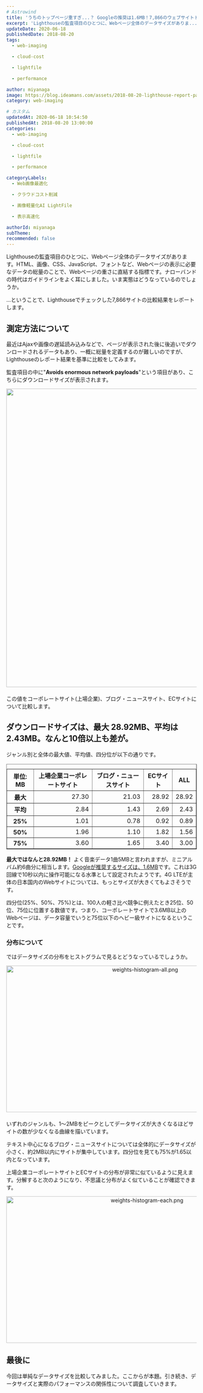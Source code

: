 ```yaml
---
# Astrowind
title: 'うちのトップページ重すぎ...？ Googleの推奨は1.6MB！7,866のウェブサイトトップページをチェックした結果、モバイルデバイス向けトップページの平均サイズは2.43MBだった'
excerpt: 'Lighthouseの監査項目のひとつに、Webページ全体のデータサイズがありま...'
updateDate: 2020-06-18
publishedDate: 2018-08-20
tags: 
  - web-imaging

  - cloud-cost

  - lightfile

  - performance

author: miyanaga
image: https://blog.ideamans.com/assets/2018-08-20-lighthouse-report-payload-ogp.jpg
category: web-imaging

# カスタム
updatedAt: 2020-06-18 10:54:50
publishedAt: 2018-08-20 13:00:00
categories: 
  - web-imaging

  - cloud-cost

  - lightfile

  - performance

categoryLabels: 
  - Web画像最適化

  - クラウドコスト削減

  - 画像軽量化AI LightFile

  - 表示高速化

authorId: miyanaga
subTheme: 
recommended: false
---
```


<p>Lighthouseの監査項目のひとつに、Webページ全体のデータサイズがあります。HTML、画像、CSS、JavaScript、フォントなど、Webページの表示に必要なデータの総量のことで、Webページの重さに直結する指標です。ナローバンドの時代はガイドラインをよく耳にしました。いま実態はどうなっているのでしょうか。</p>
<p>...ということで、Lighthouseでチェックした7,866サイトの比較結果をレポートします。</p>
<h2>測定方法について</h2>
<p>最近はAjaxや画像の遅延読み込みなどで、ページが表示された後に後追いでダウンロードされるデータもあり、一概に総量を定義するのが難しいのですが、Lighthouseのレポート結果を基準に比較をしてみます。</p>
<p>監査項目の中に"<strong>Avoids enormous network payloads</strong>"という項目があり、こちらにダウンロードサイズが表示されます。</p>
<p><img alt="lighthouse-network-payload.png" src="https://blog.ideamans.com/assets/lighthouse-network-payload.png" width="1686" height="788" class="mt-image-center" style="text-align: center; display: block; margin: 0 auto 20px;"></p>
<p>この値をコーポレートサイト(上場企業)、ブログ・ニュースサイト、ECサイトについて比較します。</p>
<h2>ダウンロードサイズは、最大 28.92MB、平均は 2.43MB。なんと10倍以上も差が。</h2>
<p>ジャンル別と全体の最大値、平均値、四分位が以下の通りです。</p>
<div class="tablewrap">
<table border="1" cellpadding="5" cellspacing="0" class="tablestyle"><caption></caption>
<thead>
<tr><th>単位: MB</th><th>上場企業コーポレートサイト</th><th>ブログ・ニュースサイト</th><th>ECサイト</th><th>ALL</th></tr>
</thead>
<tbody>
<tr><th>最大</th>
<td style="text-align: right;">27.30</td>
<td style="text-align: right;">21.03</td>
<td style="text-align: right;">28.92</td>
<td style="text-align: right;">28.92</td>
</tr>
<tr><th>平均</th>
<td style="text-align: right;">2.84</td>
<td style="text-align: right;">1.43</td>
<td style="text-align: right;">2.69</td>
<td style="text-align: right;">2.43</td>
</tr>
<tr><th>25%</th>
<td style="text-align: right;">1.01</td>
<td style="text-align: right;">0.78</td>
<td style="text-align: right;">0.92</td>
<td style="text-align: right;">0.89</td>
</tr>
<tr><th>50%</th>
<td style="text-align: right;">1.96</td>
<td style="text-align: right;">1.10</td>
<td style="text-align: right;">1.82</td>
<td style="text-align: right;">1.56</td>
</tr>
<tr><th>75%</th>
<td style="text-align: right;">3.60</td>
<td style="text-align: right;">1.65</td>
<td style="text-align: right;">3.40</td>
<td style="text-align: right;">3.00</td>
</tr>
</tbody>
</table>
</div>
<p><strong>最大ではなんと28.92MB！</strong> よく音楽データ1曲5MBと言われますが、ミニアルバム約6曲分に相当します。<a href="https://developers.google.com/web/tools/lighthouse/audits/network-payloads">Googleが推奨するサイズは、1.6MB</a>です。これは3G回線で10秒以内に操作可能になる水準として設定されたようです。4G LTEが主体の日本国内のWebサイトについては、もっとサイズが大きくてもよさそうです。</p>
<p>四分位(25%、50%、75%)とは、100人の軽さ比べ競争に例えたとき25位、50位、75位に位置する数値です。つまり、コーポレートサイトで3.6MB以上のWebページは、データ容量でいうと75位以下のヘビー級サイトになるということです。</p>
<h3>分布について</h3>
<p>ではデータサイズの分布をヒストグラムで見るとどうなっているでしょうか。</p>
<p><img alt="weights-histogram-all.png" src="https://blog.ideamans.com/assets/weights-histogram-all.png" width="719" height="387" class="mt-image-center" style="text-align: center; display: block; margin: 0 auto 20px;"></p>
<p>いずれのジャンルも、1〜2MBをピークとしてデータサイズが大きくなるほどサイトの数が少なくなる曲線を描いています。</p>
<p>テキスト中心になるブログ・ニュースサイトについては全体的にデータサイズが小さく、約2MB以内にサイトが集中しています。四分位を見ても75%が1.65以内となっています。</p>
<p>上場企業コーポレートサイトとECサイトの分布が非常に似ているように見えます。分解すると次のようになり、不思議と分布がよく似ていることが確認できます。</p>
<p><img alt="weights-histogram-each.png" src="https://blog.ideamans.com/assets/weights-histogram-each.png" width="729" height="387" class="mt-image-center" style="text-align: center; display: block; margin: 0 auto 20px;"></p>
<h2>最後に</h2>
<p>今回は単純なデータサイズを比較してみました。ここからが本題。引き続き、データサイズと実際のパフォーマンスの関係性について調査していきます。</p>
<p> </p>

